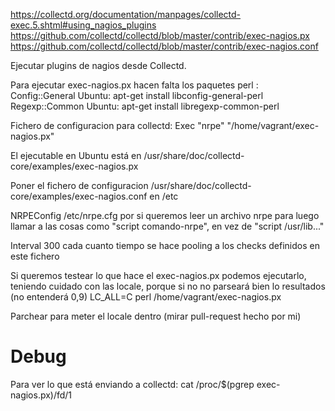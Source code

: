 https://collectd.org/documentation/manpages/collectd-exec.5.shtml#using_nagios_plugins
https://github.com/collectd/collectd/blob/master/contrib/exec-nagios.px
https://github.com/collectd/collectd/blob/master/contrib/exec-nagios.conf

Ejecutar plugins de nagios desde Collectd.


Para ejecutar exec-nagios.px hacen falta los paquetes perl :
Config::General
  Ubuntu: apt-get install libconfig-general-perl
Regexp::Common
  Ubuntu: apt-get install libregexp-common-perl

Fichero de configuracion para collectd:
<Plugin exec>
  Exec "nrpe" "/home/vagrant/exec-nagios.px"
</Plugin>

El ejecutable en Ubuntu está en /usr/share/doc/collectd-core/examples/exec-nagios.px

Poner el fichero de configuracion /usr/share/doc/collectd-core/examples/exec-nagios.conf en /etc


NRPEConfig /etc/nrpe.cfg
por si queremos leer un archivo nrpe para luego llamar a las cosas como "script comando-nrpe", en vez de "script /usr/lib..." 

Interval 300
cada cuanto tiempo se hace pooling a los checks definidos en este fichero

Si queremos testear lo que hace el exec-nagios.px podemos ejecutarlo, teniendo cuidado con las locale, porque si no no parseará bien lo resultados (no entenderá 0,9)
LC_ALL=C perl /home/vagrant/exec-nagios.px

Parchear para meter el locale dentro (mirar pull-request hecho por mi)


# Debug  #
Para ver lo que está enviando a collectd:
cat /proc/$(pgrep exec-nagios.px)/fd/1
